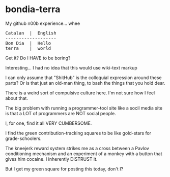 bondia-terra
============

My github n00b experience... whee

<pre>
Catalan  |  English
-------------------
Bon Dia  |  Hello 
terra    |  world
</pre>

Get it?  Do I HAVE to be boring?

Interesting... I had no idea that this would use wiki-text markup

I can only assume that "ShitHub" is the colloquial expression around these parts?  Or is that just an old-man thing, to bash the things that you hold dear.

There is a weird sort of compulsive culture here.  I'm not sure how I feel about that.


The big problem with running a programmer-tool site like a socil media site is that a LOT of programmers are NOT social people.

I, for one, find it all VERY CUMBERSOME.

I find the green contribution-tracking squares to be like gold-stars for grade-schoolers.

The kneejerk reward system strikes me as a cross between a Pavlov conditioning mechanism and an experiment of a monkey with a button that gives him cocaine.  I inherently DISTRUST it.

But I get my green square for posting this today, don't I?
